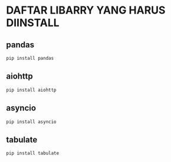 # DAFTAR LIBARRY YANG HARUS DIINSTALL

## pandas

`pip install pandas`

## aiohttp

`pip install aiohttp`

## asyncio

`pip install asyncio`

## tabulate

`pip install tabulate`
